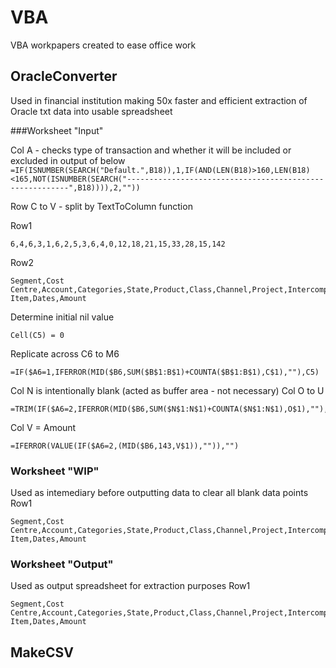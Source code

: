 # VBA
VBA workpapers created to ease office work 


## OracleConverter
Used in financial institution making 50x faster and efficient extraction of Oracle txt data into usable spreadsheet

###Worksheet "Input"

Col A - checks type of transaction and whether it will be included or excluded in output of below
```=IF(ISNUMBER(SEARCH("Default.",B18)),1,IF(AND(LEN(B18)>160,LEN(B18)<165,NOT(ISNUMBER(SEARCH("---------------------------------------------------------",B18)))),2,""))```

Row C to V - split by TextToColumn function

Row1
```
6,4,6,3,1,6,2,5,3,6,4,0,12,18,21,15,33,28,15,142
```
Row2
```
Segment,Cost Centre,Account,Categories,State,Product,Class,Channel,Project,Intercompany,Spare,n,Source,Category,Batch,Number,Description,Line Item,Dates,Amount
```

Determine initial nil value
```
Cell(C5) = 0
```

Replicate across C6 to M6
```
=IF($A6=1,IFERROR(MID($B6,SUM($B$1:B$1)+COUNTA($B$1:B$1),C$1),""),C5)
```

Col N is intentionally blank (acted as buffer area - not necessary)
Col O to U
```
=TRIM(IF($A6=2,IFERROR(MID($B6,SUM($N$1:N$1)+COUNTA($N$1:N$1),O$1),""),""))
```
Col V = Amount
```
=IFERROR(VALUE(IF($A6=2,(MID($B6,143,V$1)),"")),"")
```

### Worksheet "WIP"
Used as intemediary before outputting data to clear all blank data points
Row1
```
Segment,Cost Centre,Account,Categories,State,Product,Class,Channel,Project,Intercompany,Spare,n,Source,Category,Batch,Number,Description,Line Item,Dates,Amount
```

### Worksheet "Output"
Used as output spreadsheet for extraction purposes
Row1
```
Segment,Cost Centre,Account,Categories,State,Product,Class,Channel,Project,Intercompany,Spare,n,Source,Category,Batch,Number,Description,Line Item,Dates,Amount
```


## MakeCSV





